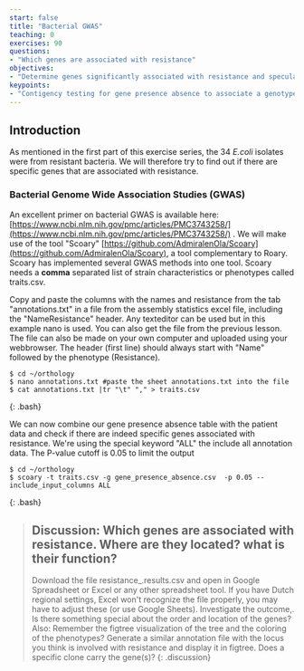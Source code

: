 ```yaml
---
start: false
title: "Bacterial GWAS"
teaching: 0
exercises: 90
questions:
- "Which genes are associated with resistance"
objectives:
- "Determine genes significantly associated with resistance and speculate why"
keypoints:
- "Contigency testing for gene presence absence to associate a genotype with a phenotype, similar to GWAS in clinical genetics is possible with bacterial genomes"
---
```


## Introduction

As mentioned in the first part of this exercise series, the 34 *E.coli* isolates were from resistant bacteria. We will therefore try to find out if there are specific genes that are associated with resistance. 

### Bacterial Genome Wide Association Studies (GWAS)

An excellent primer on bacterial GWAS is available here: [https://www.ncbi.nlm.nih.gov/pmc/articles/PMC3743258/](https://www.ncbi.nlm.nih.gov/pmc/articles/PMC3743258/) . We will make use of the tool "Scoary" [https://github.com/AdmiralenOla/Scoary](https://github.com/AdmiralenOla/Scoary), a tool complementary to Roary. Scoary has implemented several GWAS methods into one tool. Scoary needs a **comma** separated list of strain characteristics or phenotypes called traits.csv. 

Copy and paste the columns with the names and resistance from the tab "annotations.txt" in a file from the assembly statistics excel file, including the "Name<tab>Resistance" header. Any texteditor can be used but in this example nano is used. You can also get the file from the previous lesson. The file can also be made on your own computer and uploaded using your webbrowser. The header (first line) should always start with "Name" followed by the phenotype (Resistance). 

~~~
$ cd ~/orthology
$ nano annotations.txt #paste the sheet annotations.txt into the file
$ cat annotations.txt |tr "\t" "," > traits.csv
~~~
{: .bash}

We can now combine our gene presence absence table with the patient data and check if there are indeed specific genes associated with resistance. We're using the special keyword "ALL" the include all annotation data. The P-value cutoff is 0.05 to limit the output

~~~
$ cd ~/orthology
$ scoary -t traits.csv -g gene_presence_absence.csv  -p 0.05 --include_input_columns ALL
~~~
{: .bash}


> ## Discussion: Which genes are associated with resistance. Where are they located? what is their function?
> Download the file resistance_<date>.results.csv and open in Google Spreadsheet or Excel or any other spreadsheet tool. If you have Dutch regional settings, Excel won't recognize the file properly, you may have to adjust these (or use Google Sheets). Investigate the outcome,. Is there something special about the order and location of the genes?  Also: Remember the figtree visualization of the tree and the coloring of the phenotypes? Generate a similar annotation file with the locus you think is involved with resistance and display it in figtree. Does a specific clone carry the gene(s)? 
{: .discussion}

